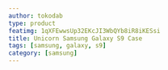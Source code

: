 ```yaml
---
author: tokodab
type: product
featimg: 1qXFEwwsUp32EKcJI3WbQYb8iR8iKESsi
title: Unicorn Samsung Galaxy S9 Case
tags: [samsung, galaxy, s9]
category: [samsung]
---
```

